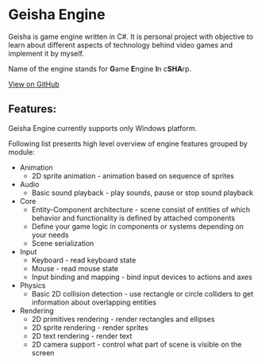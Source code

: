 # Geisha Engine
Geisha is game engine written in C#. It is personal project with objective to learn about different aspects of technology behind video games and implement it by myself.

Name of the engine stands for **G**ame **E**ngine **I**n c**SHA**rp.

[View on GitHub](https://github.com/dawidkomorowski/geisha)

## Features:
Geisha Engine currently supports only Windows platform.

Following list presents high level overview of engine features grouped by module:
- Animation
    - 2D sprite animation - animation based on sequence of sprites
- Audio
    - Basic sound playback - play sounds, pause or stop sound playback
- Core
    - Entity-Component architecture - scene consist of entities of which behavior and functionality is defined by attached components
    - Define your game logic in components or systems depending on your needs
    - Scene serialization
- Input
    - Keyboard - read keyboard state
    - Mouse - read mouse state
    - Input binding and mapping - bind input devices to actions and axes
- Physics
    - Basic 2D collision detection - use rectangle or circle colliders to get information about overlapping entities
- Rendering
    - 2D primitives rendering - render rectangles and ellipses
    - 2D sprite rendering - render sprites
    - 2D text rendering - render text
    - 2D camera support - control what part of scene is visible on the screen
